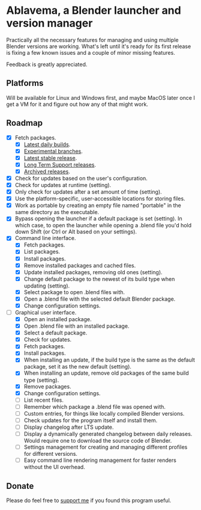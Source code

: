 # Ablavema, a Blender launcher and version manager

Practically all the necessary features for managing and using multiple Blender versions are working. What's left until it's ready for its first release is fixing a few known issues and a couple of minor missing features.

Feedback is greatly appreciated.

## Platforms

Will be available for Linux and Windows first, and maybe MacOS later once I get a VM for it and figure out how any of that might work.

## Roadmap

- [X] Fetch packages.
    - [X] [Latest daily builds](https://builder.blender.org/download/).
    - [X] [Experimental branches](https://builder.blender.org/download/branches/).
    - [X] [Latest stable release](https://www.blender.org/download/).
    - [X] [Long Term Support releases](https://www.blender.org/download/lts/).
    - [X] [Archived releases](https://download.blender.org/release/).
- [X] Check for updates based on the user's configuration.
- [X] Check for updates at runtime (setting).
- [X] Only check for updates after a set amount of time (setting).
- [X] Use the platform-specific, user-accessible locations for storing files.
- [X] Work as portable by creating an empty file named "portable" in the same directory as the executable.
- [X] Bypass opening the launcher if a default package is set (setting). In which case, to open the launcher while opening a .blend file you'd hold down Shift (or Ctrl or Alt based on your settings).
- [X] Command line interface.
    - [X] Fetch packages.
    - [X] List packages.
    - [X] Install packages.
    - [X] Remove installed packages and cached files.
    - [X] Update installed packages, removing old ones (setting).
    - [X] Change default package to the newest of its build type when updating (setting).
    - [X] Select package to open .blend files with.
    - [X] Open a .blend file with the selected default Blender package.
    - [X] Change configuration settings.
- [ ] Graphical user interface.
    - [X] Open an installed package.
    - [X] Open .blend file with an installed package.
    - [X] Select a default package.
    - [X] Check for updates.
    - [X] Fetch packages.
    - [X] Install packages.
    - [X] When installing an update, if the build type is the same as the default package, set it as the new default (setting).
    - [X] When installing an update, remove old packages of the same build type (setting).
    - [X] Remove packages.
    - [X] Change configuration settings.
    - [ ] List recent files.
    - [ ] Remember which package a .blend file was opened with.
    - [ ] Custom entries, for things like locally compiled Blender versions.
    - [ ] Check updates for the program itself and install them.
    - [ ] Display changelog after LTS update.
    - [ ] Display a dynamically generated changelog between daily releases. Would require one to download the source code of Blender.
    - [ ] Settings management for creating and managing different profiles for different versions.
    - [ ] Easy command line rendering management for faster renders without the UI overhead.

## Donate

Please do feel free to [support me](https://alexchaplinbraz.com/donate) if you found this program useful.

